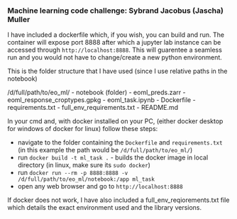 ### Machine learning code challenge: Sybrand Jacobus (Jascha) Muller


I have included a dockerfile which, if you wish, you can build and run. The container will expose port 8888 after which a jupyter lab instance can be accessed through `http://localhost:8888`.
This will guarentee a seamless run and you would not have to change/create a new python environment.

This is the folder structure that I have used (since I use relative paths in the notebook)

/d/full/path/to/eo_ml/
    - notebook (folder)
        - eoml_preds.zarr
        - eoml_response_croptypes.gpkg
        - eoml_task.ipynb
    - Dockerfile
    - requirements.txt
    - full_env_requirements.txt
    - README.md

In your cmd and, with docker installed on your PC, (either docker desktop for windows of docker for linux) follow these steps:
 - navigate to the folder containing the `Dockerfile` and `requirements.txt` (in this example the path would be `/d/full/path/to/eo_ml/`)
 - run `docker build -t ml_task .` - builds the docker image in local directory (in linux, make sure its `sudo docker`)
 - run `docker run --rm -p 8888:8888 -v /d/full/path/to/eo_ml/notebook:/app ml_task`
 - open any web browser and go to `http://localhost:8888`

If docker does not work, I have also included a full_env_reqiorements.txt file which details the exact environment used and the library versions.